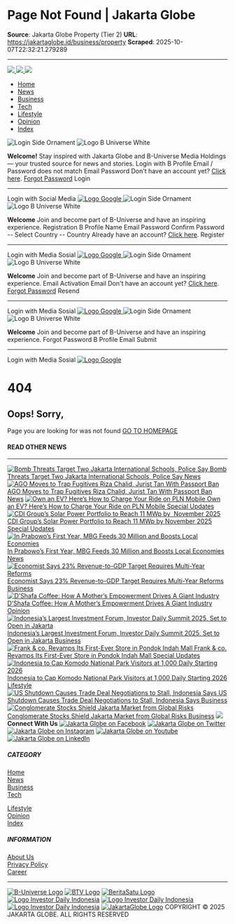# Page Not Found | Jakarta Globe

**Source**: Jakarta Globe Property (Tier 2)
**URL**: https://jakartaglobe.id/business/property
**Scraped**: 2025-10-07T22:32:21.279289

---

[ ](https://facebook.com/thejakartaglobe) [ ](https://twitter.com/thejakartaglobe) [ ](https://instagram.com/jakartaglobe) [ ](https://youtube.com/user/beritasatuenglish) [ ](https://www.linkedin.com/company/the-jakarta-globe/about/)
[ ![](https://jakartaglobe.id/img/jglive.png) ](https://www.beritasatu.com/beritasatu-live-streaming) [ ![](https://jakartaglobe.id/img/bNetwork-dark-logo.webp) ](https://www.beritasatu.com/network/)
[ ![](https://jakartaglobe.id/img/JG24-logo.webp) ](https://jakartaglobe.id/)
  * [ Home ](https://jakartaglobe.id/)
  * [ News ](https://jakartaglobe.id/news)
  * [ Business ](https://jakartaglobe.id/business)
  * [ Tech ](https://jakartaglobe.id/tech)
  * [ Lifestyle ](https://jakartaglobe.id/lifestyle)
  * [ Opinion ](https://jakartaglobe.id/opinion)
  * [ Index ](https://jakartaglobe.id/newsindex)


[ ](javascript:void\(0\)) [ ](javascript:void\(0\))
![Login Side Ornament](https://jakartaglobe.id/img/loginOrnament.webp)
![Logo B Universe White](https://jakartaglobe.id/img/jakartaglobe-white.webp)  

**Welcome!**
Stay inspired with Jakarta Globe and B-Universe Media Holdings — your trusted source for news and stories. 
Login with B Profile
Email / Password does not match
Email
Password
Don't have an account yet? [Click here](javascript:void\(0\)).
[Forgot Password](javascript:void\(0\))
Login
* * *
Login with Social Media
[ ![Logo Google](https://jakartaglobe.id/img/logoG.webp) ](javascript:void\(0\))
![Login Side Ornament](https://jakartaglobe.id/img/loginOrnament.webp)
![Logo B Universe White](https://jakartaglobe.id/img/jakartaglobe-white.webp)  

**Welcome**
Join and become part of B-Universe and have an inspiring experience. 
Registration B Profile
Name
Email
Password
Confirm Password
-- Select Country -- Country
Already have an account? [Click here](javascript:void\(0\)).
Register
* * *
Login with Media Sosial
[ ![Logo Google](https://jakartaglobe.id/img/logoG.webp) ](javascript:void\(0\))
![Login Side Ornament](https://jakartaglobe.id/img/loginOrnament.webp)
![Logo B Universe White](https://jakartaglobe.id/img/jakartaglobe-white.webp)  

**Welcome**
Join and become part of B-Universe and have an inspiring experience. 
Email Activation
Email
Don't have an account yet? [Click here](javascript:void\(0\)).
[Forgot Password](javascript:void\(0\))
Resend
* * *
Login with Media Sosial
[ ![Logo Google](https://jakartaglobe.id/img/logoG.webp) ](javascript:void\(0\))
![Login Side Ornament](https://jakartaglobe.id/img/loginOrnament.webp)
![Logo B Universe White](https://jakartaglobe.id/img/jakartaglobe-white.webp)  

**Welcome**
Join and become part of B-Universe and have an inspiring experience. 
Forgot Password B Profile
Email
Submit
* * *
Login with Media Sosial
[ ![Logo Google](https://jakartaglobe.id/img/logoG.webp) ](https://jakartaglobe.id/business/property)
# 404
## Oops! Sorry,
Page you are looking for was not found
[GO TO HOMEPAGE](https://jakartaglobe.id/)
#### READ OTHER NEWS
* * *
[ ![Bomb Threats Target Two Jakarta International Schools, Police Say](https://jakartaglobe.id/img/jakartaglobe-logo.webp) Bomb Threats Target Two Jakarta International Schools, Police Say ](https://jakartaglobe.id/news/bomb-threats-target-two-jakarta-international-schools-police-say) [News](https://jakartaglobe.id/news)
[ ![AGO Moves to Trap Fugitives Riza Chalid, Jurist Tan With Passport Ban](https://jakartaglobe.id/img/jakartaglobe-logo.webp) AGO Moves to Trap Fugitives Riza Chalid, Jurist Tan With Passport Ban ](https://jakartaglobe.id/news/ago-moves-to-trap-fugitives-riza-chalid-jurist-tan-with-passport-ban) [News](https://jakartaglobe.id/news)
[ ![Own an EV? Here’s How to Charge Your Ride on PLN Mobile](https://jakartaglobe.id/img/jakartaglobe-logo.webp) Own an EV? Here’s How to Charge Your Ride on PLN Mobile ](https://jakartaglobe.id/special-updates/own-an-ev-heres-how-to-charge-your-ride-on-pln-mobile) [Special Updates](https://jakartaglobe.id/special-updates)
[ ![CDI Group’s Solar Power Portfolio to Reach 11 MWp by  November 2025](https://jakartaglobe.id/img/jakartaglobe-logo.webp) CDI Group’s Solar Power Portfolio to Reach 11 MWp by November 2025 ](https://jakartaglobe.id/special-updates/cdi-groups-solar-power-portfolio-to-reach-11-mwp-by-november-2025) [Special Updates](https://jakartaglobe.id/special-updates)
[ ![In Prabowo’s First Year, MBG Feeds 30 Million and Boosts Local Economies](https://jakartaglobe.id/img/jakartaglobe-logo.webp) In Prabowo’s First Year, MBG Feeds 30 Million and Boosts Local Economies ](https://jakartaglobe.id/news/in-prabowos-first-year-mbg-feeds-30-million-and-boosts-local-economies) [News](https://jakartaglobe.id/news)
[ ![Economist Says 23% Revenue-to-GDP Target Requires Multi-Year Reforms](https://jakartaglobe.id/img/jakartaglobe-logo.webp) Economist Says 23% Revenue-to-GDP Target Requires Multi-Year Reforms ](https://jakartaglobe.id/business/economist-says-23-revenuetogdp-target-requires-multiyear-reforms) [Business](https://jakartaglobe.id/business)
[ ![D’Shafa Coffee: How A Mother’s Empowerment Drives A Giant Industry](https://jakartaglobe.id/img/jakartaglobe-logo.webp) D’Shafa Coffee: How A Mother’s Empowerment Drives A Giant Industry ](https://jakartaglobe.id/opinion/dshafa-coffee-how-a-mothers-empowerment-drives-a-giant-industry) [Opinion](https://jakartaglobe.id/opinion)
[ ![Indonesia’s Largest Investment Forum, Investor Daily Summit 2025, Set to Open in Jakarta](https://jakartaglobe.id/img/jakartaglobe-logo.webp) Indonesia’s Largest Investment Forum, Investor Daily Summit 2025, Set to Open in Jakarta ](https://jakartaglobe.id/business/indonesias-largest-investment-forum-investor-daily-summit-2025-set-to-open-in-jakarta) [Business](https://jakartaglobe.id/business)
[ ![Frank & co. Revamps Its First-Ever Store in Pondok Indah Mall](https://jakartaglobe.id/img/jakartaglobe-logo.webp) Frank & co. Revamps Its First-Ever Store in Pondok Indah Mall ](https://jakartaglobe.id/special-updates/frank-co-revamps-its-firstever-store-in-pondok-indah-mall) [Special Updates](https://jakartaglobe.id/special-updates)
[ ![Indonesia to Cap Komodo National Park Visitors at 1,000 Daily Starting 2026](https://jakartaglobe.id/img/jakartaglobe-logo.webp) Indonesia to Cap Komodo National Park Visitors at 1,000 Daily Starting 2026 ](https://jakartaglobe.id/lifestyle/indonesia-to-cap-komodo-national-park-visitors-at-1000-daily-starting-2026) [Lifestyle](https://jakartaglobe.id/lifestyle)
[ ![US Shutdown Causes Trade Deal Negotiations to Stall, Indonesia Says](https://jakartaglobe.id/img/jakartaglobe-logo.webp) US Shutdown Causes Trade Deal Negotiations to Stall, Indonesia Says ](https://jakartaglobe.id/business/us-shutdown-causes-trade-deal-negotiations-to-stall-indonesia-says) [Business](https://jakartaglobe.id/business)
[ ![Conglomerate Stocks Shield Jakarta Market from Global Risks](https://jakartaglobe.id/img/jakartaglobe-logo.webp) Conglomerate Stocks Shield Jakarta Market from Global Risks ](https://jakartaglobe.id/business/conglomerate-stocks-shield-jakarta-market-from-global-risks) [Business](https://jakartaglobe.id/business)
![](https://jakartaglobe.id/img/JG24-logo.webp)   
**Connect With Us**
[![Jakarta Globe on Facebook](https://jakartaglobe.id/img/iconFB.webp)](https://facebook.com/thejakartaglobe) [![Jakarta Globe on Twitter](https://jakartaglobe.id/img/iconTW.webp)](https://twitter.com/thejakartaglobe) [![Jakarta Globe on Instagram](https://jakartaglobe.id/img/iconIG.webp)](https://instagram.com/jakartaglobe) [![Jakarta Globe on Youtube](https://jakartaglobe.id/img/iconYT.webp)](https://youtube.com/user/beritasatuenglish) [![Jakarta Globe on LinkedIn](https://jakartaglobe.id/img/iconIN.webp)](https://www.linkedin.com/company/the-jakarta-globe/about/)
##### CATEGORY
[Home](https://jakartaglobe.id/)  
[News](https://jakartaglobe.id/news)  
[Business](https://jakartaglobe.id/business)  
[Tech](https://jakartaglobe.id/tech)  

[Lifestyle](https://jakartaglobe.id/lifestyle)  
[Opinion](https://jakartaglobe.id/opinion)  
[Index](https://jakartaglobe.id/newsindex)  

##### INFORMATION
[About Us](https://jakartaglobe.id/about-us)  
[Privacy Policy](https://jakartaglobe.id/privacy-policy)  
[Career](http://b-universe.id/career/)  

* * *
[![B-Universe Logo](https://jakartaglobe.id/img/buniverse40.webp)](https://b-universe.id)
[![BTV Logo](https://jakartaglobe.id/img/btv-newlogo.png)](https://btv.id) [![BeritaSatu Logo](https://jakartaglobe.id/img/logoB1.webp)](https://www.beritasatu.com) [![Logo Investor Daily Indonesia](https://jakartaglobe.id/img/investorLogo.webp)](https://investor.id) [![Logo Investor Daily Indonesia](https://jakartaglobe.id/img/Logo_MajalahInvestor.webp)](https://subscribe.investor.id) [![Logo Investor Daily Indonesia](https://jakartaglobe.id/img/Logo_Investor_daily.webp)](https://subscribe.investor.id) [![JakartaGlobe Logo](https://jakartaglobe.id/img/JG24-logo.webp)](https://jakartaglobe.id)
COPYRIGHT © 2025 JAKARTA GLOBE. ALL RIGHTS RESERVED 
